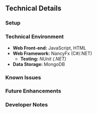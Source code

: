 ## Technical Details

### Setup

### Technical Environment

* **Web Front-end:** JavaScript, HTML
* **Web Framework:** NancyFx (C#/.NET)
	* **Testing:** *NUnit (.NET)*
* **Data Storage:** MongoDB

### Known Issues

### Future Enhancements

### Developer Notes

